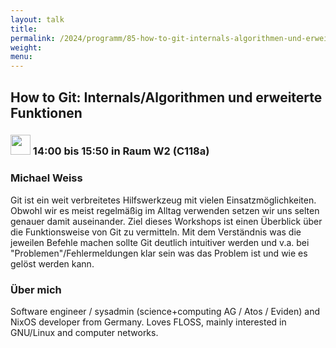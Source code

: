 ```yaml
---
layout: talk
title:
permalink: /2024/programm/85-how-to-git-internals-algorithmen-und-erweiterte-funktionen/
weight:
menu:
---
```

## How to Git: Internals/Algorithmen und erweiterte Funktionen

### <img height = "32" src="../../../images/workshop.svg"> 14:00 bis 15:50 in Raum W2 (C118a)

### Michael Weiss

Git ist ein weit verbreitetes Hilfswerkzeug mit vielen Einsatzmöglichkeiten. Obwohl wir es meist regelmäßig im Alltag verwenden setzen wir uns selten genauer damit auseinander. Ziel dieses Workshops ist einen Überblick über die Funktionsweise von Git zu vermitteln. Mit dem Verständnis was die jeweilen Befehle machen sollte Git deutlich intuitiver werden und v.a. bei "Problemen"/Fehlermeldungen klar sein was das Problem ist und wie es gelöst werden kann.

### Über mich

Software engineer / sysadmin (science+computing AG / Atos / Eviden) and NixOS developer from Germany. Loves FLOSS, mainly interested in GNU/Linux and computer networks.

